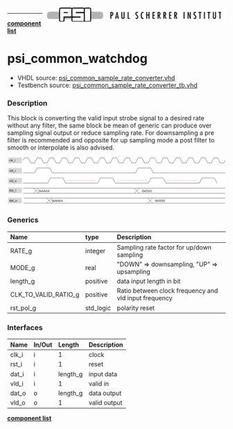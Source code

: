 <img align="right" src="../psi_logo.png">

***

[**component list**](../README.md)

# psi_common_watchdog
 - VHDL source: [psi_common_sample_rate_converter.vhd](../../hdl/psi_common_sample_rate_converter.vhd)
 - Testbench source: [psi_common_sample_rate_converter_tb.vhd](../../testbench/psi_common_sample_rate_converter_tb/psi_common_sample_rate_converter_tb.vhd)

### Description

This block is converting the valid input strobe signal to a desired rate without any filter, the same block be mean of generic can produce over sampling signal output
or reduce sampling rate. For downsampling a pre filter is recommended and opposite for up sampling mode a post filter to smooth or interpolate is also advised.

<p align="center"><img src="psi_common_sample_rate_converter.png"></p>


### Generics
| Name                | type      | Description                                         |
|:--------------------|:----------|:----------------------------------------------------|
| RATE_g     				  | integer   | Sampling rate factor for up/down sampling           |
| MODE_g              | real      | "DOWN" => downsampling, "UP" => upsampling          |
| length_g            | positive  | data input length   in bit                          |
| CLK_TO_VALID_RATIO_g| positive  | Ratio between clock frequency and vld input frequency|
| rst_pol_g           | std_logic | polarity reset                                      |

### Interfaces
| Name    | In/Out   | Length              | Description     |
|:--------|:---------|:--------------------|:----------------|
| clk_i   | i        | 1                   | clock           |
| rst_i   | i        | 1                   | reset           |
| dat_i   | i        | length_g            | input data      |
| vld_i   | i        | 1                   | valid in        |
| dat_o   | o        | length_g            | data output     |
| vld_o   | o        | 1                   | valid output    |


[**component list**](../README.md)
